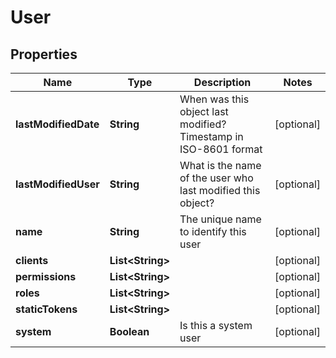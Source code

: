 

# User


## Properties

| Name | Type | Description | Notes |
|------------ | ------------- | ------------- | -------------|
|**lastModifiedDate** | **String** | When was this object last modified? Timestamp in ISO-8601 format |  [optional] |
|**lastModifiedUser** | **String** | What is the name of the user who last modified this object? |  [optional] |
|**name** | **String** | The unique name to identify this user |  [optional] |
|**clients** | **List&lt;String&gt;** |  |  [optional] |
|**permissions** | **List&lt;String&gt;** |  |  [optional] |
|**roles** | **List&lt;String&gt;** |  |  [optional] |
|**staticTokens** | **List&lt;String&gt;** |  |  [optional] |
|**system** | **Boolean** | Is this a system user |  [optional] |



